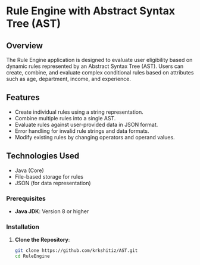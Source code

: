 # Rule Engine with Abstract Syntax Tree (AST)

## Overview
The Rule Engine application is designed to evaluate user eligibility based on dynamic rules represented by an Abstract Syntax Tree (AST). Users can create, combine, and evaluate complex conditional rules based on attributes such as age, department, income, and experience.


## Features
- Create individual rules using a string representation.
- Combine multiple rules into a single AST.
- Evaluate rules against user-provided data in JSON format.
- Error handling for invalid rule strings and data formats.
- Modify existing rules by changing operators and operand values.

## Technologies Used
- Java (Core)
- File-based storage for rules
- JSON (for data representation)

### Prerequisites
- **Java JDK**: Version 8 or higher

### Installation
1. **Clone the Repository**:
   ```bash
   git clone https://github.com/krkshitiz/AST.git
   cd RuleEngine

